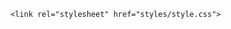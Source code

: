 <!DOCTYPE html>
<html lang="ru">
<head>
    <meta charset="UTF-8">
    <meta name="viewport" content="width=device-width, initial-scale=1.0">
    <meta http-equiv="X-UA-Compatible" content="ie=edge">
    <title>HelloWorld. Liorina</title>

    <link rel="stylesheet" href="styles/style.css">
</head>
<body>

</body>
</html>

